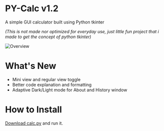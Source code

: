 # PY-Calc v1.2

A simple GUI calculator built using Python tkinter

*(This is not made nor optimized for everyday use, just little fun project that i made to get the concept of python tkinter)*

![Overview](https://github.com/Navindu-Senehas/PY-Calc/releases/download/v1.2/overview.png)

# What's New

- Mini view and regular view toggle 
- Better code explanation and formatting
- Adaptive Dark/Light mode for About and History window

# How to Install
[Download calc.py](https://github.com/Navindu-Senehas/PY-Calc/releases/download/v1.2/calc.py) and run it.
